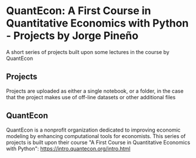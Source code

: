 # **QuantEcon: A First Course in Quantitative Economics with Python - Projects by Jorge Pineño**
A short series of projects built upon some lectures in the course by QuantEcon
## **Projects**
Projects are uploaded as either a single notebook, or a folder, in the case that the project makes use of off-line datasets or other additional files
## **QuantEcon**
QuantEcon is a nonprofit organization dedicated to improving economic modeling by enhancing computational tools for economists. This series of projects is built upon their course "A First Course in Quantitative Economics with Python": https://intro.quantecon.org/intro.html
